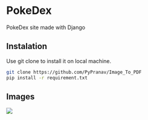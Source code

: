# PokeDex
PokeDex site made with Django
  
## Instalation  
Use git clone to install it on local machine.
```bash
git clone https://github.com/PyPranav/Image_To_PDF
pip install -r requirement.txt
```
  
## Images
![]('https://cdn.discordapp.com/attachments/707881046976233504/747811518007083018/unknown.png')

